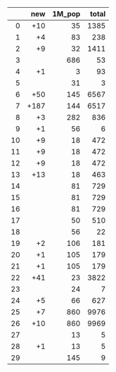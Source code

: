 |    |   new |   1M_pop |   total |
|---:|------:|---------:|--------:|
|  0 |   +10 |       35 |    1385 |
|  1 |    +4 |       83 |     238 |
|  2 |    +9 |       32 |    1411 |
|  3 |       |      686 |      53 |
|  4 |    +1 |        3 |      93 |
|  5 |       |       31 |       3 |
|  6 |   +50 |      145 |    6567 |
|  7 |  +187 |      144 |    6517 |
|  8 |    +3 |      282 |     836 |
|  9 |    +1 |       56 |       6 |
| 10 |    +9 |       18 |     472 |
| 11 |    +9 |       18 |     472 |
| 12 |    +9 |       18 |     472 |
| 13 |   +13 |       18 |     463 |
| 14 |       |       81 |     729 |
| 15 |       |       81 |     729 |
| 16 |       |       81 |     729 |
| 17 |       |       50 |     510 |
| 18 |       |       56 |      22 |
| 19 |    +2 |      106 |     181 |
| 20 |    +1 |      105 |     179 |
| 21 |    +1 |      105 |     179 |
| 22 |   +41 |       23 |    3822 |
| 23 |       |       24 |       7 |
| 24 |    +5 |       66 |     627 |
| 25 |    +7 |      860 |    9976 |
| 26 |   +10 |      860 |    9969 |
| 27 |       |       13 |       5 |
| 28 |    +1 |       13 |       5 |
| 29 |       |      145 |       9 |